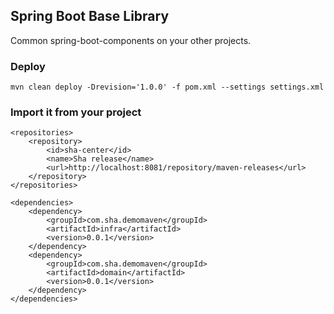 ## Spring Boot Base Library
Common spring-boot-components on your other projects.

### Deploy
```
mvn clean deploy -Drevision='1.0.0' -f pom.xml --settings settings.xml
```

### Import it from your project
```
<repositories>
    <repository>
        <id>sha-center</id>
        <name>Sha release</name>
        <url>http://localhost:8081/repository/maven-releases</url>
    </repository>
</repositories>

<dependencies>
    <dependency>
        <groupId>com.sha.demomaven</groupId>
        <artifactId>infra</artifactId>
        <version>0.0.1</version>
    </dependency>
    <dependency>
        <groupId>com.sha.demomaven</groupId>
        <artifactId>domain</artifactId>
        <version>0.0.1</version>
    </dependency>    
</dependencies>
```